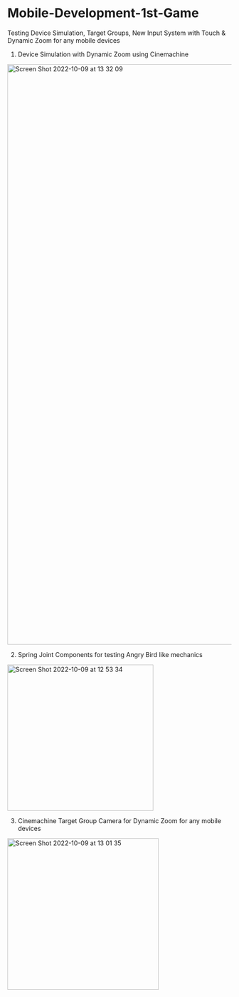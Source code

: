 # Mobile-Development-1st-Game
Testing Device Simulation, Target Groups, New Input System with Touch &amp; Dynamic Zoom for any mobile devices

1. Device Simulation with Dynamic Zoom using Cinemachine
<img width="1303" alt="Screen Shot 2022-10-09 at 13 32 09" src="https://user-images.githubusercontent.com/103945243/194742790-3bd32e22-328e-40d2-b74d-d40b84877bd6.png">

2. Spring Joint Components for testing Angry Bird like mechanics

<img width="328" alt="Screen Shot 2022-10-09 at 12 53 34" src="https://user-images.githubusercontent.com/103945243/194742829-d61eae0d-1dc3-40a2-9691-637af2e9075c.png">

3. Cinemachine Target Group Camera for Dynamic Zoom for any mobile devices

<img width="340" alt="Screen Shot 2022-10-09 at 13 01 35" src="https://user-images.githubusercontent.com/103945243/194742834-b8fdfe87-1a9e-4808-b5ba-903162a1ce11.png">
